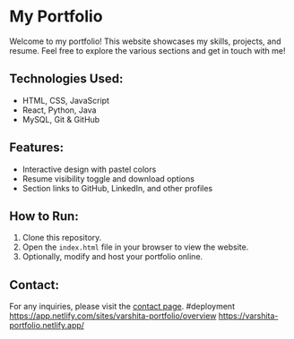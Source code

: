 # My Portfolio

Welcome to my portfolio! This website showcases my skills, projects, and resume. Feel free to explore the various sections and get in touch with me!

## Technologies Used:
- HTML, CSS, JavaScript
- React, Python, Java
- MySQL, Git & GitHub

## Features:
- Interactive design with pastel colors
- Resume visibility toggle and download options
- Section links to GitHub, LinkedIn, and other profiles

## How to Run:
1. Clone this repository.
2. Open the `index.html` file in your browser to view the website.
3. Optionally, modify and host your portfolio online.

## Contact:
For any inquiries, please visit the [contact page](contact.html).
#deployment
https://app.netlify.com/sites/varshita-portfolio/overview
https://varshita-portfolio.netlify.app/

